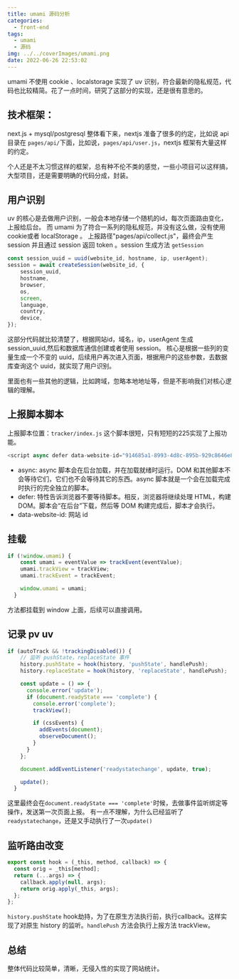 ```yaml
---
title: umami 源码分析
categories:
  - front-end
tags:
  - umami
  - 源码
img: ../../coverImages/umami.png
date: 2022-06-26 22:53:02
---
```


umami 不使用 cookie 、localstorage 实现了 uv 识别，符合最新的隐私规范，代码也比较精简。花了一点时间，研究了这部分的实现，还是很有意思的。

## 技术框架：
next.js + mysql/postgresql
整体看下来，nextjs 准备了很多的约定，比如说 api 目录在 `pages/api/`下面，比如说，`pages/api/user.js`，nextjs 框架有大量这样的约定。

个人还是不太习惯这样的框架，总有种不伦不类的感觉，一些小项目可以这样搞，大型项目，还是需要明确的代码分成，封装。

## 用户识别
uv 的核心是去做用户识别，一般会本地存储一个随机的id，每次页面路由变化，上报给后台。
而 umami 为了符合一系列的隐私规范，并没有这么做，没有使用 cookie或者 localStorage 。
上报路径"pages/api/collect.js"，最终会产生 session 并且通过 session 返回 token 。session 生成方法 `getSession`

```js
const session_uuid = uuid(website_id, hostname, ip, userAgent);
session = await createSession(website_id, {
    session_uuid,
    hostname,
    browser,
    os,
    screen,
    language,
    country,
    device,
});
```
这部分代码就比较清楚了，根据网站id，域名，ip，userAgent 生成 session_uuid,然后和数据库通信创建或者使用 session。
核心是根据一些列的变量生成一个不变的 uuid，后续用户再次进入页面，根据用户的这些参数，去数据库查询这个 uuid，就实现了用户识别。

里面也有一些其他的逻辑，比如跨域，忽略本地地址等，但是不影响我们对核心逻辑的理解。

## 上报脚本脚本
上报脚本位置：`tracker/index.js`
这个脚本很短，只有短短的225实现了上报功能。
```js
<script async defer data-website-id="914685a1-8993-4d8c-895b-929c8646e814" src="http://localhost:3000/umami.js"></script>
```
* async: async 脚本会在后台加载，并在加载就绪时运行。DOM 和其他脚本不会等待它们，它们也不会等待其它的东西。async 脚本就是一个会在加载完成时执行的完全独立的脚本。
* defer: 特性告诉浏览器不要等待脚本。相反，浏览器将继续处理 HTML，构建 DOM。脚本会“在后台”下载，然后等 DOM 构建完成后，脚本才会执行。
* data-website-id: 网站 id

## 挂载
```js
if (!window.umami) {
    const umami = eventValue => trackEvent(eventValue);
    umami.trackView = trackView;
    umami.trackEvent = trackEvent;

    window.umami = umami;
  }
```
方法都挂载到 window 上面，后续可以直接调用。

## 记录 pv uv
```js
if (autoTrack && !trackingDisabled()) {
    // 监听 pushState，replaceState 事件
    history.pushState = hook(history, 'pushState', handlePush);
    history.replaceState = hook(history, 'replaceState', handlePush);

    const update = () => {
      console.error('update');
      if (document.readyState === 'complete') {
        console.error('complete');
        trackView();

        if (cssEvents) {
          addEvents(document);
          observeDocument();
        }
      }
    };

    document.addEventListener('readystatechange', update, true);

    update();
  }
```
这里最终会在`document.readyState === 'complete'`时候，去做事件监听绑定等操作，发送第一次页面上报。
有一点不理解，为什么已经监听了`readystatechange`，还是又手动执行了一次`update()`
## 监听路由改变
```js
export const hook = (_this, method, callback) => {
  const orig = _this[method];
  return (...args) => {
    callback.apply(null, args);
    return orig.apply(_this, args);
  };
};
```

`history.pushState` hook劫持，为了在原生方法执行前，执行callback。这样实现了对原生 history 的监听。`handlePush` 方法会执行上报方法 trackView。

## 总结
整体代码比较简单，清晰，无侵入性的实现了网站统计。







